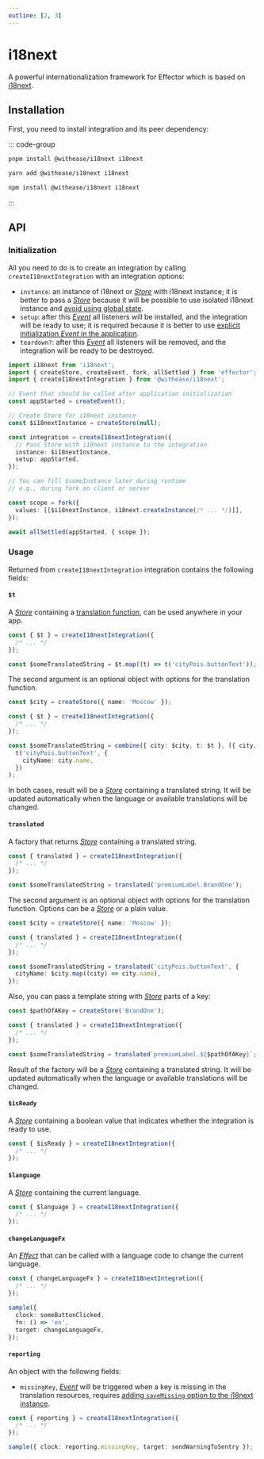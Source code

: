 ```yaml
---
outline: [2, 3]
---
```


# i18next

A powerful internationalization framework for Effector which is based on [i18next](https://www.i18next.com/).

## Installation

First, you need to install integration and its peer dependency:

::: code-group

```sh [pnpm]
pnpm install @withease/i18next i18next
```

```sh [yarn]
yarn add @withease/i18next i18next
```

```sh [npm]
npm install @withease/i18next i18next
```

:::

## API

### Initialization

All you need to do is to create an integration by calling `createI18nextIntegration` with an integration options:

- `instance`: an instance of i18next or [_Store_](https://effector.dev/docs/api/effector/store) with i18next instance; it is better to pass a [_Store_](https://effector.dev/docs/api/effector/store) because it will be possible to use isolated i18next instance and [avoid using global state](/magazine/global_variables).
- `setup`: after this [_Event_](https://effector.dev/en/api/effector/event/) all listeners will be installed, and the integration will be ready to use; it is required because it is better to use [explicit initialization _Event_ in the application](/magazine/explicit_start).
- `teardown?`: after this [_Event_](https://effector.dev/en/api/effector/event/) all listeners will be removed, and the integration will be ready to be destroyed.

```ts
import i18next from 'i18next';
import { createStore, createEvent, fork, allSettled } from 'effector';
import { createI18nextIntegration } from '@withease/i18next';

// Event that should be called after application initialization
const appStarted = createEvent();

// Create Store for i18next instance
const $i18nextInstance = createStore(null);

const integration = createI18nextIntegration({
  // Pass Store with i18next instance to the integration
  instance: $i18nextInstance,
  setup: appStarted,
});

// You can fill $someInstance later during runtime
// e.g., during fork on client or server

const scope = fork({
  values: [[$i18nextInstance, i18next.createInstance(/* ... */)]],
});

await allSettled(appStarted, { scope });
```

### Usage

Returned from `createI18nextIntegration` integration contains the following fields:

#### `$t`

A [_Store_](https://effector.dev/docs/api/effector/store) containing a [translation function](https://www.i18next.com/overview/api#t), can be used anywhere in your app.

```ts
const { $t } = createI18nextIntegration({
  /* ... */
});

const $someTranslatedString = $t.map((t) => t('cityPois.buttonText'));
```

The second argument is an optional object with options for the translation function.

```ts
const $city = createStore({ name: 'Moscow' });

const { $t } = createI18nextIntegration({
  /* ... */
});

const $someTranslatedString = combine({ city: $city, t: $t }, ({ city, t }) =>
  t('cityPois.buttonText', {
    cityName: city.name,
  })
);
```

In both cases, result will be a [_Store_](https://effector.dev/docs/api/effector/store) containing a translated string. It will be updated automatically when the language or available translations will be changed.

#### `translated`

A factory that returns [_Store_](https://effector.dev/docs/api/effector/store) containing a translated string.

```ts
const { translated } = createI18nextIntegration({
  /* ... */
});

const $someTranslatedString = translated('premiumLabel.BrandOne');
```

The second argument is an optional object with options for the translation function. Options can be a [_Store_](https://effector.dev/docs/api/effector/store) or a plain value.

```ts
const $city = createStore({ name: 'Moscow' });

const { translated } = createI18nextIntegration({
  /* ... */
});

const $someTranslatedString = translated('cityPois.buttonText', {
  cityName: $city.map((city) => city.name),
});
```

Also, you can pass a template string with [_Store_](https://effector.dev/docs/api/effector/store) parts of a key:

```ts
const $pathOfAKey = createStore('BrandOne');

const { translated } = createI18nextIntegration({
  /* ... */
});

const $someTranslatedString = translated`premiumLabel.${$pathOfAKey}`;
```

Result of the factory will be a [_Store_](https://effector.dev/docs/api/effector/store) containing a translated string. It will be updated automatically when the language or available translations will be changed.

#### `$isReady`

A [_Store_](https://effector.dev/docs/api/effector/store) containing a boolean value that indicates whether the integration is ready to use.

```ts
const { $isReady } = createI18nextIntegration({
  /* ... */
});
```

#### `$language` <Badge text="since v23.2.0" />

A [_Store_](https://effector.dev/docs/api/effector/store) containing the current language.

```ts
const { $language } = createI18nextIntegration({
  /* ... */
});
```

#### `changeLanguageFx` <Badge text="since v23.2.0" />

An [_Effect_](https://effector.dev/en/api/effector/effect/) that can be called with a language code to change the current language.

```ts
const { changeLanguageFx } = createI18nextIntegration({
  /* ... */
});

sample({
  clock: someButtonClicked,
  fn: () => 'en',
  target: changeLanguageFx,
});
```

#### `reporting`

An object with the following fields:

- `missingKey`, [_Event_](https://effector.dev/en/api/effector/event/) will be triggered when a key is missing in the translation resources, requires [adding `saveMissing` option to the i18next instance](https://www.i18next.com/overview/api#onmissingkey).

```ts
const { reporting } = createI18nextIntegration({
  /* ... */
});

sample({ clock: reporting.missingKey, target: sendWarningToSentry });
```
